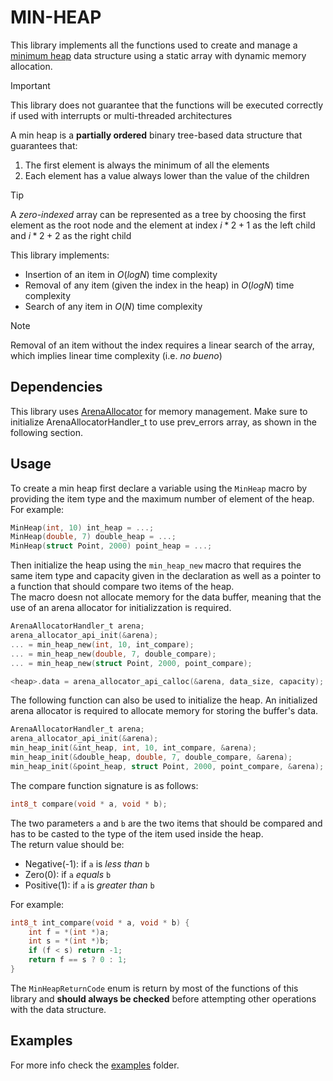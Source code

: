 # MIN-HEAP

This library implements all the functions used to create and manage a [minimum heap](https://it.wikipedia.org/wiki/Heap_(struttura_dati))
data structure using a static array with dynamic memory allocation.

> [!IMPORTANT]
> This library does not guarantee that the functions will be executed correctly
> if used with interrupts or multi-threaded architectures

A min heap is a **partially ordered** binary tree-based data structure that guarantees that:
1. The first element is always the minimum of all the elements
2. Each element has a value always lower than the value of the children

> [!TIP]
> A *zero-indexed* array can be represented as a tree by choosing the first element as the root node
> and the element at index $i * 2 + 1$ as the left child and $i * 2 + 2$ as the right child

This library implements:
- Insertion of an item in $O(log N)$ time complexity
- Removal of any item (given the index in the heap) in $O(log N)$ time complexity
- Search of any item in $O(N)$ time complexity

> [!NOTE]
> Removal of an item without the index requires a linear search of the array,
> which implies linear time complexity (i.e. *no bueno*)

## Dependencies

This library uses [ArenaAllocator](https://github.com/eagletrt/libarena-allocator-sw.git) for memory management. Make sure to initialize ArenaAllocatorHandler_t to use prev_errors array, as shown in the following section.

## Usage

To create a min heap first declare a variable using the `MinHeap` macro
by providing the item type and the maximum number of element of the heap. \
For example:
```c
MinHeap(int, 10) int_heap = ...;
MinHeap(double, 7) double_heap = ...;
MinHeap(struct Point, 2000) point_heap = ...;
```

Then initialize the heap using the `min_heap_new` macro that requires the same item type
and capacity given in the declaration as well as a pointer to a function that should compare
two items of the heap.<br/>
The macro doesn not allocate memory for the data buffer, meaning that the use of an arena allocator for initializzation is required.

```c
ArenaAllocatorHandler_t arena;
arena_allocator_api_init(&arena);
... = min_heap_new(int, 10, int_compare);
... = min_heap_new(double, 7, double_compare);
... = min_heap_new(struct Point, 2000, point_compare);

<heap>.data = arena_allocator_api_calloc(&arena, data_size, capacity);
```

The following function can also be used to initialize the heap. An initialized arena allocator is required to allocate memory for storing the buffer's data.
```c
ArenaAllocatorHandler_t arena;
arena_allocator_api_init(&arena);
min_heap_init(&int_heap, int, 10, int_compare, &arena);
min_heap_init(&double_heap, double, 7, double_compare, &arena);
min_heap_init(&point_heap, struct Point, 2000, point_compare, &arena);
```

The compare function signature is as follows:
```c
int8_t compare(void * a, void * b);
```

The two parameters `a` and `b` are the two items that should be compared and has to
be casted to the type of the item used inside the heap. \
The return value should be:
- Negative(-1): if `a` is *less than* `b`
- Zero(0): if `a` *equals* `b`
- Positive(1): if `a` is *greater than* `b`

For example:
```c
int8_t int_compare(void * a, void * b) {
    int f = *(int *)a;
    int s = *(int *)b;
    if (f < s) return -1;
    return f == s ? 0 : 1;
}
```

The `MinHeapReturnCode` enum is return by most of the functions of this library
and **should always be checked** before attempting other operations with the data structure.

## Examples

For more info check the [examples](./examples/) folder.